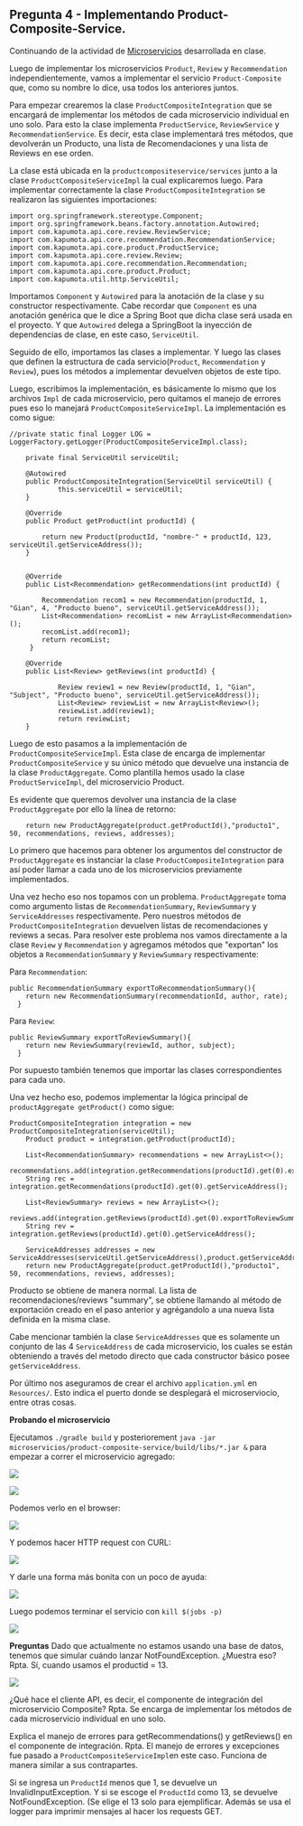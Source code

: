 ## Pregunta 4 - Implementando Product-Composite-Service.

Continuando de la actividad de [Microservicios](https://github.com/carlosgian/CC-3S2-1/tree/master/Actividades/Microservicios) desarrollada en clase.

Luego de implementar los microservicios `Product`, `Review` y `Recommendation` independientemente, vamos a implementar el servicio `Product-Composite` que, como su nombre lo dice, usa todos los anteriores juntos.

Para empezar crearemos la clase `ProductCompositeIntegration` que se encargará de implementar los métodos de cada microservicio individual en uno solo. Para esto la clase implementa `ProductService`, `ReviewService` y `RecommendationService`. Es decir, esta clase implementará tres métodos, que devolverán un Producto, una lista de Recomendaciones y una lista de Reviews en ese orden. 

La clase está ubicada en la `productcompositeservice/services` junto a la clase `ProductCompositeServiceImpl` la cual explicaremos luego.
Para implementar correctamente la clase `ProductCompositeIntegration` se realizaron las siguientes importaciones:
```
import org.springframework.stereotype.Component;
import org.springframework.beans.factory.annotation.Autowired;
import com.kapumota.api.core.review.ReviewService;
import com.kapumota.api.core.recommendation.RecommendationService;
import com.kapumota.api.core.product.ProductService;
import com.kapumota.api.core.review.Review;
import com.kapumota.api.core.recommendation.Recommendation;
import com.kapumota.api.core.product.Product;
import com.kapumota.util.http.ServiceUtil;
```
Importamos `Component` y `Autowired` para la anotación de la clase y su constructor respectivamente. Cabe recordar que `Component` es una anotación genérica que le dice a Spring Boot que dicha clase será usada en el proyecto. Y que `Autowired` delega a SpringBoot la inyección de dependencias de clase, en este caso, `ServiceUtil`.

Seguido de ello, importamos las clases a implementar. Y luego las clases que definen la estructura de cada servicio(`Product`, `Recommendation` y `Review`), pues los métodos a implementar devuelven objetos de este tipo.

Luego, escribimos la implementación, es básicamente lo mismo que los archivos `Impl` de cada microservicio, pero quitamos el manejo de errores pues eso lo manejará `ProductCompositeServiceImpl`. La implementación es como sigue:
```
//private static final Logger LOG = LoggerFactory.getLogger(ProductCompositeServiceImpl.class);

  	private final ServiceUtil serviceUtil;

  	@Autowired
  	public ProductCompositeIntegration(ServiceUtil serviceUtil) {
    		this.serviceUtil = serviceUtil;
  	}
	
	@Override
  	public Product getProduct(int productId) {

    	return new Product(productId, "nombre-" + productId, 123, serviceUtil.getServiceAddress());
  	}
  	
  	
  	@Override
  	public List<Recommendation> getRecommendations(int productId) {
    
    	Recommendation recom1 = new Recommendation(productId, 1, "Gian", 4, "Producto bueno", serviceUtil.getServiceAddress());
    	List<Recommendation> recomList = new ArrayList<Recommendation>();
    	recomList.add(recom1);
    	return recomList;
 	 }
  	
	@Override
  	public List<Review> getReviews(int productId) {
     
    		Review review1 = new Review(productId, 1, "Gian", "Subject", "Producto bueno", serviceUtil.getServiceAddress());
    		List<Review> reviewList = new ArrayList<Review>();
    		reviewList.add(review1);
    		return reviewList;
  	}
```

Luego de esto pasamos a la implementación de `ProductCompositeServiceImpl`. Esta clase de encarga de implementar `ProductCompositeService` y su único método que devuelve una instancia de la clase `ProductAggregate`. Como plantilla hemos usado la clase `ProductServiceImpl`, del microservicio Product.

Es evidente que queremos devolver una instancia de la clase `ProductAggregate` por ello la línea de retorno:
```
    return new ProductAggregate(product.getProductId(),"producto1", 50, recommendations, reviews, addresses);
```
Lo primero que hacemos para obtener los argumentos del constructor de `ProductAggregate` es instanciar la clase `ProductCompositeIntegration` para así poder llamar a cada uno de los microservicios previamente implementados.

Una vez hecho eso nos topamos con un problema. `ProductAggregate` toma como argumento listas de `RecommendationSummary`, `ReviewSummary` y `ServiceAddresses` respectivamente. Pero nuestros métodos de `ProductCompositeIntegration` devuelven listas de recomendaciones y reviews a secas.
Para resolver este problema nos vamos directamente a la clase `Review` y `Recommendation` y agregamos métodos que "exportan" los objetos a `RecommendationSummary` y `ReviewSummary` respectivamente:

Para `Recommendation`:
```
public RecommendationSummary exportToRecommendationSummary(){
    return new RecommendationSummary(recommendationId, author, rate);
  }
```

Para `Review`:
```
public ReviewSummary exportToReviewSummary(){
    return new ReviewSummary(reviewId, author, subject);
  }
```
Por supuesto también tenemos que importar las clases correspondientes para cada uno.

Una vez hecho eso, podemos implementar la lógica principal de `productAggregate getProduct()` como sigue:
```
ProductCompositeIntegration integration = new ProductCompositeIntegration(serviceUtil);
    Product product = integration.getProduct(productId);
    
    List<RecommendationSummary> recommendations = new ArrayList<>();
    recommendations.add(integration.getRecommendations(productId).get(0).exportToRecommendationSummary());
    String rec = integration.getRecommendations(productId).get(0).getServiceAddress();
    
    List<ReviewSummary> reviews = new ArrayList<>();
    reviews.add(integration.getReviews(productId).get(0).exportToReviewSummary());
    String rev = integration.getReviews(productId).get(0).getServiceAddress();
    
    ServiceAddresses addresses = new ServiceAddresses(serviceUtil.getServiceAddress(),product.getServiceAddress(),rev,rec);
    return new ProductAggregate(product.getProductId(),"producto1", 50, recommendations, reviews, addresses);
```
Producto se obtiene de manera normal. La lista de recomendaciones/reviews "summary", se obtiene llamando al método de exportación creado en el paso anterior y agrégandolo a una nueva lista definida en la misma clase.

Cabe mencionar también la clase `ServiceAddresses` que es solamente un conjunto de las 4 `ServiceAddress` de cada microservicio, los cuales se están obteniendo a través del metodo directo que cada constructor básico posee `getServiceAddress`.

Por último nos aseguramos de crear el archivo `application.yml` en `Resources/`. Esto indica el puerto donde se desplegará el microserviocio, entre otras cosas.

**Probando el microservicio**

Ejecutamos `./gradle build` y posteriorement `java -jar microservicios/product-composite-service/build/libs/*.jar &` para empezar a correr el microservicio agregado:

![](https://github.com/carlosgian/CC-3S2-1/blob/master/ExamenFinal-3S2/images/preg1im7.png)

![](https://github.com/carlosgian/CC-3S2-1/blob/master/ExamenFinal-3S2/images/preg1im8.png)

Podemos verlo en el browser:

![](https://github.com/carlosgian/CC-3S2-1/blob/master/ExamenFinal-3S2/images/preg1im9.png)

Y podemos hacer HTTP request con CURL:

![](https://github.com/carlosgian/CC-3S2-1/blob/master/ExamenFinal-3S2/images/preg1im10.png)

Y darle una forma más bonita con un poco de ayuda:

![](https://github.com/carlosgian/CC-3S2-1/blob/master/ExamenFinal-3S2/images/preg1im11.png)

Luego podemos terminar el servicio con `kill $(jobs -p)`

![](https://github.com/carlosgian/CC-3S2-1/blob/master/ExamenFinal-3S2/images/preg1im12.png)

**Preguntas**
Dado que actualmente no estamos usando una base de datos, tenemos que simular cuándo lanzar NotFoundException. ¿Muestra eso?
Rpta. Sí, cuando usamos el productid = 13.

![](https://github.com/carlosgian/CC-3S2-1/blob/master/ExamenFinal-3S2/images/preg1im15.png)

¿Qué hace el cliente API, es decir, el componente de integración del microservicio Composite?
Rpta. Se encarga de implementar los métodos de cada microservicio individual en uno solo.

Explica el manejo de errores para getRecommendations() y getReviews() en el componente de integración.
Rpta. El manejo de errores y excepciones fue pasado a `ProductCompositeServiceImpl`en este caso. Funciona de manera similar a sus contrapartes.

Si se ingresa un `ProductId` menos que 1, se devuelve un InvalidInputException. Y si se escoge el `ProductId` como 13, se devuelve NotFoundException. (Se elige el 13 solo para ejemplificar. Además se usa el logger para imprimir mensajes al hacer los requests GET.


